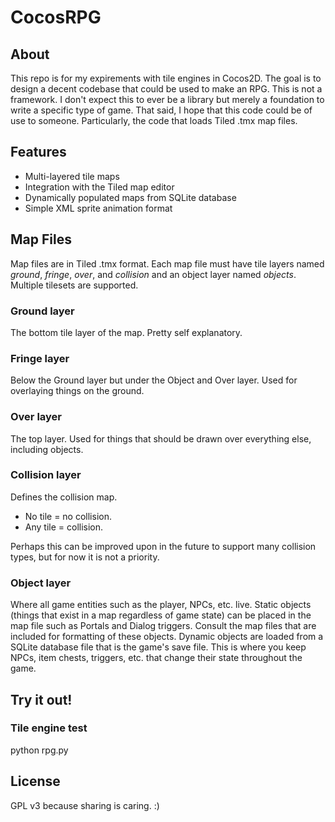 CocosRPG
========

About
-----
This repo is for my expirements with tile engines in Cocos2D.
The goal is to design a decent codebase that could be used to make an RPG.
This is not a framework. I don't expect this to ever be a library but merely a foundation to write a specific type of game.
That said, I hope that this code could be of use to someone. Particularly, the code that loads Tiled .tmx map files.

Features
--------
* Multi-layered tile maps
* Integration with the Tiled map editor
* Dynamically populated maps from SQLite database
* Simple XML sprite animation format

Map Files
---------
Map files are in Tiled .tmx format.
Each map file must have tile layers named *ground*, *fringe*, *over*, and *collision* and an object layer named *objects*.
Multiple tilesets are supported.
### Ground layer
The bottom tile layer of the map. Pretty self explanatory.
### Fringe layer
Below the Ground layer but under the Object and Over layer.
Used for overlaying things on the ground.
### Over layer
The top layer.
Used for things that should be drawn over everything else, including objects.
### Collision layer
Defines the collision map.

* No tile = no collision.
* Any tile = collision.

Perhaps this can be improved upon in the future to support many collision types, but for now it is not a priority.
### Object layer
Where all game entities such as the player, NPCs, etc. live.
Static objects (things that exist in a map regardless of game state) can be placed in the map file such as Portals and Dialog triggers.
Consult the map files that are included for formatting of these objects.
Dynamic objects are loaded from a SQLite database file that is the game's save file. This is where you keep NPCs, item chests, triggers, etc. that change their state throughout the game.

Try it out!
-----------
### Tile engine test
python rpg.py

License
-------
GPL v3 because sharing is caring. :)
